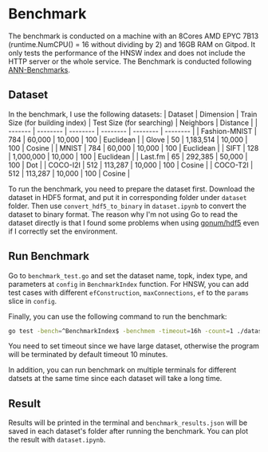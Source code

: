 # Benchmark
The benchmark is conducted on a machine with an 8Cores AMD EPYC 7B13 (runtime.NumCPU() = 16 without dividing by 2) and 16GB RAM on Gitpod. It only tests the performance of the HNSW index and does not include the HTTP server or the whole service.
The Benchmark is conducted following [ANN-Benchmarks](https://github.com/erikbern/ann-benchmarks).

## Dataset
In the benchmark, I use the following datasets:
| Dataset | Dimension | Train Size (for building index) | Test Size (for searching) | Neighbors | Distance |
| ------- | -------- | -------- | -------- | -------- | -------- |
| Fashion-MNIST | 784 | 60,000 | 10,000 | 100 | Euclidean |
| Glove | 50 | 1,183,514 | 10,000 | 100 | Cosine |
| MNIST | 784 | 60,000 | 10,000 | 100 | Euclidean |
| SIFT | 128 | 1,000,000 | 10,000 | 100 | Euclidean |
| Last.fm | 65 | 292,385 | 50,000 | 100 | Dot |
| COCO-I2I | 512 | 113,287 | 10,000 | 100 | Cosine |
| COCO-T2I | 512 | 113,287 | 10,000 | 100 | Cosine |

To run the benchmark, you need to prepare the dataset first. Download the dataset in HDF5 format, and put it in corresponding folder under `dataset` folder. Then use `convert_hdf5_to_binary` in `dataset.ipynb` to convert the dataset to binary format. The reason why I'm not using Go to read the dataset directly is that I found some problems when using [gonum/hdf5](https://github.com/gonum/hdf5) even if I correctly set the environment.

## Run Benchmark
Go to `benchmark_test.go` and set the dataset name, topk, index type, and parameters at `config` in `BenchmarkIndex` function. For HNSW, you can add test cases with different `efConstruction`, `maxConnections`, `ef` to the `params` slice in `config`.

Finally, you can use the following command to run the benchmark:
```bash
go test -bench=^BenchmarkIndex$ -benchmem -timeout=16h -count=1 ./dataset
```
You need to set timeout since we have large dataset, otherwise the program will be terminated by default timeout 10 minutes.

In addition, you can run benchmark on multiple terminals for different datsets at the same time since each dataset will take a long time.

## Result
Results will be printed in the terminal and `benchmark_results.json` will be saved in each dataset's folder after running the benchmark. You can plot the result with `dataset.ipynb`.
